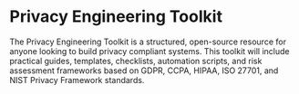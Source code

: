 # Privacy Engineering Toolkit

The Privacy Engineering Toolkit is a structured, open-source resource for anyone looking to build privacy compliant systems. This toolkit will include practical guides, templates, checklists, automation scripts, and risk assessment frameworks based on GDPR, CCPA, HIPAA, ISO 27701, and NIST Privacy Framework standards.

